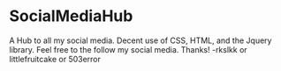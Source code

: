 # SocialMediaHub
A Hub to all my social media. Decent use of CSS, HTML, and the Jquery library.
Feel free to the follow my social media. 
Thanks!
-rkslkk or littlefruitcake or 503error

